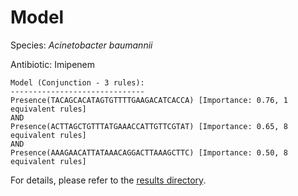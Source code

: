
# Model

Species: *Acinetobacter baumannii*

Antibiotic: Imipenem

```
Model (Conjunction - 3 rules):
------------------------------
Presence(TACAGCACATAGTGTTTTGAAGACATCACCA) [Importance: 0.76, 1 equivalent rules]
AND
Presence(ACTTAGCTGTTTATGAAACCATTGTTCGTAT) [Importance: 0.65, 8 equivalent rules]
AND
Presence(AAAGAACATTATAAACAGGACTTAAAGCTTC) [Importance: 0.50, 8 equivalent rules]

```

For details, please refer to the [results directory](../../../../../results/scm_b/acinetobacter%20baumannii/imipenem/repeat_4/).

